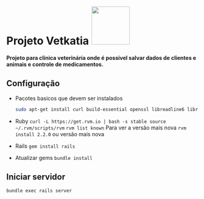 # Projeto Vetkatia <img src="http://vetkatia.herokuapp.com/assets/logo-c959a0ec1643718e1fd4b6620dc27e814c36f931d955e1e69fba20f040469f25.png" width="100"/>

__Projeto para clinica veterinária onde é possivel salvar dados de clientes e animais e controle de medicamentos.__

## Configuração

- Pacotes basicos que devem ser instalados
  ```bash
  sudo apt-get install curl build-essential openssl libreadline6 libreadline6-dev curl git-core zlib1g zlib1g-dev libssl-dev libyaml-dev libsqlite3-dev sqlite3 libxml2-dev libxslt-dev autoconf libc6-dev ncurses-dev automake libtool bison subversion
  ```
- Ruby
  ``curl -L https://get.rvm.io | bash -s stable
source ~/.rvm/scripts/rvm``
``rvm list known`` Para ver a versão mais nova
``rvm install 2.2.0`` ou versão mais nova

- Rails
  ``gem install rails``
  
- Atualizar gems
  ``bundle install``
  
## Iniciar servidor
  ``bundle exec rails server``
